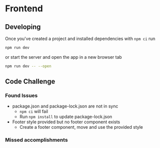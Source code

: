 # Frontend

## Developing

Once you've created a project and installed dependencies with `npm ci` run

```bash
npm run dev
```

or start the server and open the app in a new browser tab

```bash
npm run dev -- --open
```

## Code Challenge

### Found Issues

- package.json and package-lock.json are not in sync
  - `npm ci` will fail
  - Run `npm install` to update package-lock.json
- Footer style provided but no footer component exists
  - Create a footer component, move and use the provided style

### Missed accomplishments
